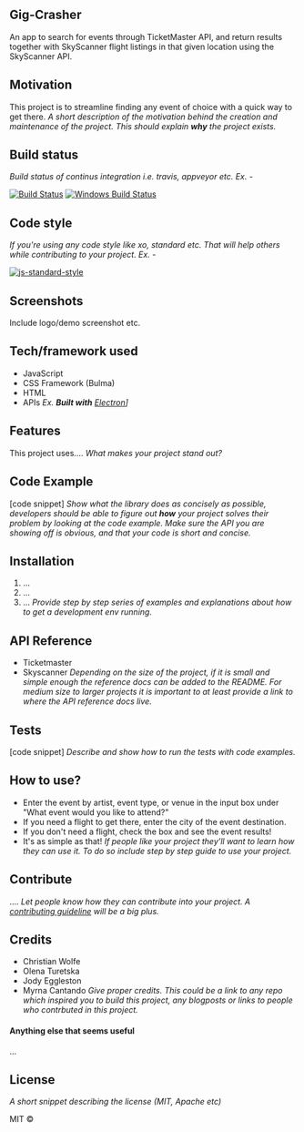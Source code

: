 ## Gig-Crasher
An app to search for events through TicketMaster API, and return results together with SkyScanner flight listings in that given location using the SkyScanner API.

## Motivation
This project is to streamline finding any event of choice with a quick way to get there. 
*A short description of the motivation behind the creation and maintenance of the project. This should explain **why** the project exists.*

## Build status
*Build status of continus integration i.e. travis, appveyor etc. Ex. -*

[![Build Status](https://travis-ci.org/akashnimare/foco.svg?branch=master)](https://travis-ci.org/akashnimare/foco)
[![Windows Build Status](https://ci.appveyor.com/api/projects/status/github/akashnimare/foco?branch=master&svg=true)](https://ci.appveyor.com/project/akashnimare/foco/branch/master)

## Code style
*If you're using any code style like xo, standard etc. That will help others while contributing to your project. Ex. -*

[![js-standard-style](https://img.shields.io/badge/code%20style-standard-brightgreen.svg?style=flat)](https://github.com/feross/standard)
 
## Screenshots
Include logo/demo screenshot etc.

## Tech/framework used
- JavaScript
- CSS Framework (Bulma)
- HTML
- APIs
*Ex. <b>Built with</b> [Electron](https://electron.atom.io)]*

## Features
This project uses....
*What makes your project stand out?*

## Code Example
[code snippet]
*Show what the library does as concisely as possible, developers should be able to figure out **how** your project solves their problem by looking at the code example. Make sure the API you are showing off is obvious, and that your code is short and concise.*

## Installation
1. ...
2. ...
3. ...
*Provide step by step series of examples and explanations about how to get a development env running.*

## API Reference
- Ticketmaster
- Skyscanner
*Depending on the size of the project, if it is small and simple enough the reference docs can be added to the README. For medium size to larger projects it is important to at least provide a link to where the API reference docs live.*

## Tests
[code snippet]
*Describe and show how to run the tests with code examples.*

## How to use?
- Enter the event by artist, event type, or venue in the input box under "What event would you like to attend?" 
- If you need a flight to get there, enter the city of the event destination.
- If you don't need a flight, check the box and see the event results!
- It's as simple as that!
*If people like your project they’ll want to learn how they can use it. To do so include step by step guide to use your project.*

## Contribute
....
*Let people know how they can contribute into your project. A [contributing guideline](https://github.com/zulip/zulip-electron/blob/master/CONTRIBUTING.md) will be a big plus.*

## Credits
- Christian Wolfe
- Olena Turetska
- Jody Eggleston
- Myrna Cantando
*Give proper credits. This could be a link to any repo which inspired you to build this project, any blogposts or links to people who contrbuted in this project.* 

#### Anything else that seems useful
...

## License
*A short snippet describing the license (MIT, Apache etc)*

MIT ©
